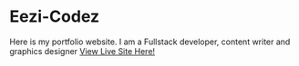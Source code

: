 # Eezi-Codez
Here is my portfolio website. I am a Fullstack developer, content writer and graphics designer
<a href="https://https://oluseyi18.github.io/Eezi-Codez/">View Live Site Here!</a>
